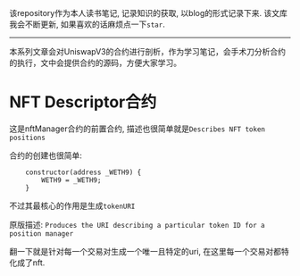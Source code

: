 该repository作为本人读书笔记, 记录知识的获取, 以blog的形式记录下来. 该文库我会不断更新, 如果喜欢的话麻烦点一下`star`.

---

本系列文章会对UniswapV3的合约进行剖析，作为学习笔记，会手术刀分析合约的执行，文中会提供合约的源码，方便大家学习。

# NFT Descriptor合约

这是nftManager合约的前置合约, 描述也很简单就是`Describes NFT token positions`

合约的创建也很简单:

```solidity
    constructor(address _WETH9) {
        WETH9 = _WETH9;
    }
```

不过其最核心的作用是生成`tokenURI`

原版描述: `Produces the URI describing a particular token ID for a position manager`

翻一下就是针对每一个交易对生成一个唯一且特定的uri, 在这里每一个交易对都特化成了nft.